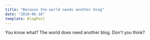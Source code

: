 ```yaml
---
title: "Because the world needs another blog"
date: "2018-06-18"
template: BlogPost
---
```


You know what? The world does need another blog. Don't you think?
